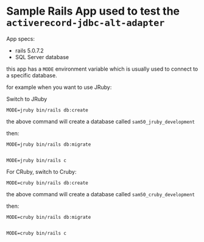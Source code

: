 # Sample Rails App used to test the `activerecord-jdbc-alt-adapter`


App specs:

- rails 5.0.7.2
- SQL Server database

this app has a `MODE` environment variable which is usually used to connect to
a specific database.

for example when you want to use JRuby:


Switch to JRuby

```
MODE=jruby bin/rails db:create
```

the above command will create a database called `sam50_jruby_development`

then:


```
MODE=jruby bin/rails db:migrate


MODE=jruby bin/rails c

```

For CRuby, switch to Cruby:


```
MODE=cruby bin/rails db:create
```

the above command will create a database called `sam50_cruby_development`

then:


```
MODE=cruby bin/rails db:migrate


MODE=cruby bin/rails c

```

